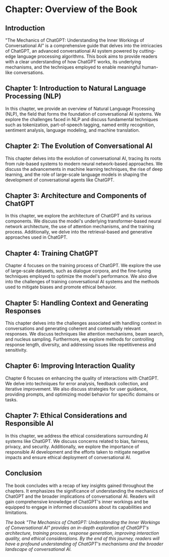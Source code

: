 Chapter: Overview of the Book
=============================

Introduction
------------

"The Mechanics of ChatGPT: Understanding the Inner Workings of Conversational AI" is a comprehensive guide that delves into the intricacies of ChatGPT, an advanced conversational AI system powered by cutting-edge language processing algorithms. This book aims to provide readers with a clear understanding of how ChatGPT works, its underlying mechanisms, and the techniques employed to enable meaningful human-like conversations.

Chapter 1: Introduction to Natural Language Processing (NLP)
------------------------------------------------------------

In this chapter, we provide an overview of Natural Language Processing (NLP), the field that forms the foundation of conversational AI systems. We explore the challenges faced in NLP and discuss fundamental techniques such as tokenization, part-of-speech tagging, named entity recognition, sentiment analysis, language modeling, and machine translation.

Chapter 2: The Evolution of Conversational AI
---------------------------------------------

This chapter delves into the evolution of conversational AI, tracing its roots from rule-based systems to modern neural network-based approaches. We discuss the advancements in machine learning techniques, the rise of deep learning, and the role of large-scale language models in shaping the development of conversational agents like ChatGPT.

Chapter 3: Architecture and Components of ChatGPT
-------------------------------------------------

In this chapter, we explore the architecture of ChatGPT and its various components. We discuss the model's underlying transformer-based neural network architecture, the use of attention mechanisms, and the training process. Additionally, we delve into the retrieval-based and generative approaches used in ChatGPT.

Chapter 4: Training ChatGPT
---------------------------

Chapter 4 focuses on the training process of ChatGPT. We explore the use of large-scale datasets, such as dialogue corpora, and the fine-tuning techniques employed to optimize the model's performance. We also dive into the challenges of training conversational AI systems and the methods used to mitigate biases and promote ethical behavior.

Chapter 5: Handling Context and Generating Responses
----------------------------------------------------

This chapter delves into the challenges associated with handling context in conversations and generating coherent and contextually relevant responses. We discuss techniques like attention mechanisms, beam search, and nucleus sampling. Furthermore, we explore methods for controlling response length, diversity, and addressing issues like repetitiveness and sensitivity.

Chapter 6: Improving Interaction Quality
----------------------------------------

Chapter 6 focuses on enhancing the quality of interactions with ChatGPT. We delve into techniques for error analysis, feedback collection, and iterative improvement. We also discuss strategies for user guidance, providing prompts, and optimizing model behavior for specific domains or tasks.

Chapter 7: Ethical Considerations and Responsible AI
----------------------------------------------------

In this chapter, we address the ethical considerations surrounding AI systems like ChatGPT. We discuss concerns related to bias, fairness, privacy, and security. Additionally, we explore the importance of responsible AI development and the efforts taken to mitigate negative impacts and ensure ethical deployment of conversational AI.

Conclusion
----------

The book concludes with a recap of key insights gained throughout the chapters. It emphasizes the significance of understanding the mechanics of ChatGPT and the broader implications of conversational AI. Readers will gain comprehensive knowledge of ChatGPT's inner workings and be equipped to engage in informed discussions about its capabilities and limitations.

*The book "The Mechanics of ChatGPT: Understanding the Inner Workings of Conversational AI" provides an in-depth exploration of ChatGPT's architecture, training process, response generation, improving interaction quality, and ethical considerations. By the end of this journey, readers will have a profound understanding of ChatGPT's mechanisms and the broader landscape of conversational AI.*
